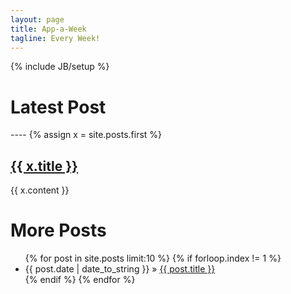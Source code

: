 ```yaml
---
layout: page
title: App-a-Week
tagline: Every Week!
---
```

{% include JB/setup %}

<h1 class="foo">Latest Post</h1>
----
{% assign x = site.posts.first %}
<h2><a href="{{ x.url }}">{{ x.title }}</a></h2>
{{ x.content }}
<h1 class="foo">More Posts</h1>
<ul class="posts">
{% for post in site.posts limit:10 %}
{% if forloop.index != 1 %}
<li><span>{{ post.date | date_to_string }}</span> &raquo; <a href="{{ post.url }}">{{ post.title }}</a></li>
{% endif %}
{% endfor %}
</ul>






